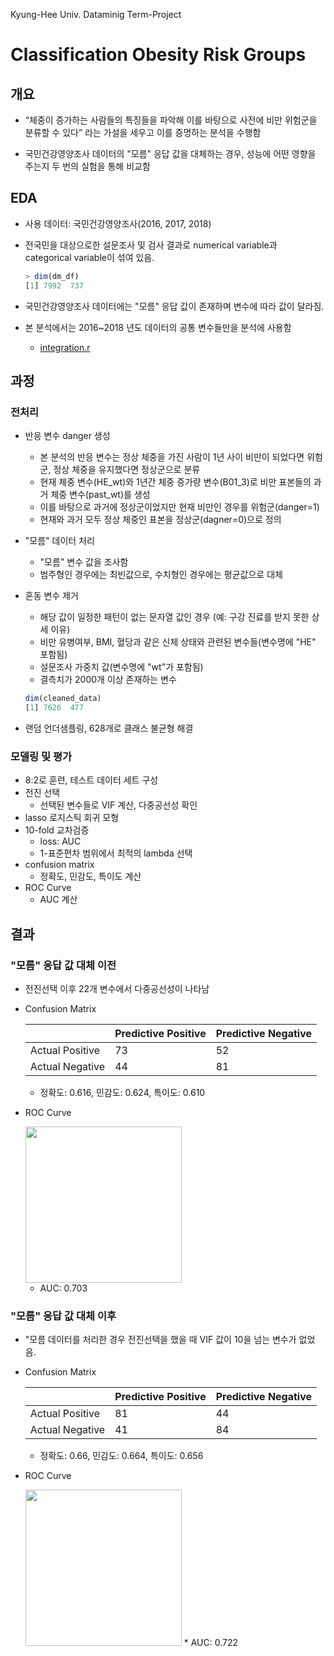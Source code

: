 Kyung-Hee Univ. Dataminig Term-Project

# Classification Obesity Risk Groups

## 개요

*  “체중이 증가하는 사람들의 특징들을 파악해 이를 바탕으로 사전에 비만 위험군을 분류할 수 있다” 라는 가설을 세우고 이를 증명하는 분석을 수행함

* 국민건강영양조사 데이터의 "모름" 응답 값을 대체하는 경우, 성능에 어떤 영향을 주는지 두 번의 실험을 통해 비교함

## EDA

* 사용 데이터: 국민건강영양조사(2016, 2017, 2018)

* 전국민을 대상으로한 설문조사 및 검사 결과로 numerical variable과 categorical variable이 섞여 있음.

  ```r
  > dim(dm_df)
  [1] 7992  737
  ```

* 국민건강영양조사 데이터에는 "모름" 응답 값이 존재하며 변수에 따라 값이 달라짐.
* 본 분석에서는 2016~2018 년도 데이터의 공통 변수들만을 분석에 사용함
  
  * [integration.r](https://github.com/seung-00/classification_obesity_risk_groups/blob/master/LogisticRegression/integration.r)

## 과정

### 전처리

* 반응 변수 danger 생성

  * 본 분석의 반응 변수는 정상 체중을 가진 사람이 1년 사이 비만이 되었다면 위험군, 정상 체중을 유지했다면 정상군으로 분류
  * 현재 체중 변수(HE_wt)와 1년간 체중 증가량 변수(B01_3)로 비만 표본들의 과거 체중 변수(past_wt)를 생성 
  * 이를 바탕으로 과거에 정상군이었지만 현재 비만인 경우를 위험군(danger=1) 
  * 현재와 과거 모두 정상 체중인 표본을 정상군(dagner=0)으로 정의

* "모름" 데이터 처리

  * "모름" 변수 값을 조사함
  * 범주형인 경우에는 최빈값으로, 수치형인 경우에는 평균값으로 대체

* 혼동 변수 제거

  * 해당 값이 일정한 패턴이 없는 문자열 값인 경우 (예: 구강 진료를 받지 못한 상세 이유)
  * 비만 유병여부, BMI, 혈당과 같은 신체 상태와 관련된 변수들(변수명에 "HE" 포함됨)
  * 설문조사 가중치 값(변수명에 "wt"가 포함됨)
  * 결측치가 2000개 이상 존재하는 변수

  ```r
  dim(cleaned_data)
  [1] 7626  477
  ```

* 랜덤 언더샘플링, 628개로 클래스 불균형 해결

### 모델링 및 평가

* 8:2로 훈련, 테스트 데이터 세트 구성
* 전진 선택
  * 선택된 변수들로 VIF 계산, 다중공선성 확인
* lasso 로지스틱 회귀 모형
* 10-fold 교차검증
  * loss: AUC
  * 1-표준편차 범위에서 최적의 lambda 선택
* confusion matrix
  * 정확도, 민감도, 특이도 계산
* ROC Curve
  * AUC 계산



## 결과

### "모름" 응답 값 대체 이전

* 전진선택 이후 22개 변수에서 다중공선성이 나타남

* Confusion Matrix

  |                  | Predictive  Positive | Predictive  Negative |
  | ---------------- | -------------------- | -------------------- |
  | Actual  Positive | 73                   | 52                   |
  | Actual  Negative | 44                   | 81                   |
  * 정확도: 0.616, 민감도: 0.624, 특이도: 0.610

* ROC Curve

  <img src="https://user-images.githubusercontent.com/46865281/86350194-4c0c8e00-bc9d-11ea-966d-74e83ccfec2e.png" width="250" height="250">

  

  * AUC: 0.703

    

### "모름" 응답 값 대체 이후

* "모름 데이터를 처리한 경우 전진선택을 했을 때 VIF 값이 10을 넘는 변수가 없었음.

* Confusion Matrix

  |                  | Predictive  Positive | Predictive  Negative |
  | ---------------- | -------------------- | -------------------- |
  | Actual  Positive | 81                   | 44                   |
  | Actual  Negative | 41                   | 84                   |
  * 정확도: 0.66, 민감도: 0.664, 특이도: 0.656

* ROC Curve

  <img src="https://user-images.githubusercontent.com/46865281/86350751-1c11ba80-bc9e-11ea-9d4a-6b12807851f6.png" width="250" height="250">
  * AUC: 0.722